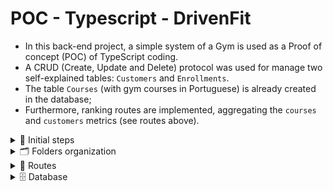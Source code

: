 # POC - Typescript - DrivenFit

- In this back-end project, a simple system of a Gym is used as a Proof of concept (POC) of TypeScript coding.
- A CRUD (Create, Update and Delete) protocol was used for manage two self-explained tables: `Customers` and `Enrollments`.
- The table `Courses` (with gym courses in Portuguese) is already created in the database;
- Furthermore, ranking routes are implemented, aggregating the `courses` and `customers` metrics (see routes above).
<details>
    <summary>👣 Initial steps</summary>

</details>

<details>
<summary>🗂 Folders organization </summary>

```
├── README.md
├── package-lock.json
├── package.json
├── src
│   ├── controllers
│   │   ├── courses.controllers.ts
│   │   ├── customers.controllers.ts
│   │   └── enrollments.controllers.ts
│   ├── database
│   │   ├── connectionDB.ts
│   │   └── dbdiagram.png
│   ├── index.ts
│   ├── middlewares
│   │   ├── courses.middlewares.ts
│   │   ├── customers.middleware.ts
│   │   └── schemas.validation.ts
│   ├── protocols
│   │   ├── courses-rank.ts
│   │   ├── customer.ts
│   │   ├── customers-rank.ts
│   │   └── enrollment.ts
│   ├── repositories
│   │   ├── courses.repository.ts
│   │   ├── customers.repository.ts
│   │   └── enrollments.repository.ts
│   ├── routes
│   │   ├── courses.routes.ts
│   │   ├── customers.routes.ts
│   │   ├── enrollments.routes.ts
│   │   └── index.ts
│   ├── schemas
│   │   ├── customer.schema.ts
│   │   ├── enrollment.schema.ts
│   │   └── top-query.schema.ts
│   └── services
└── tsconfig.json
```

</details>

<details>
    <summary>🧭 Routes</summary>

</details>

<details>
<summary>🗄️ Database</summary>

 ### Database structure

<img src="https://github.com/erickssguerra/poc-typescript/blob/main/src/database/dbdiagram.png" alt="database diagram">

### Database dump

[Dump file](https://github.com/erickssguerra/poc-typescript/blob/main/src/database/dump.sql)

</details>
